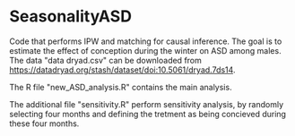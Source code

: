 # SeasonalityASD
Code that performs IPW and matching for causal inference. The goal is to estimate the effect of conception during the winter on ASD among males. The data "data dryad.csv" can be downloaded from https://datadryad.org/stash/dataset/doi:10.5061/dryad.7ds14.

The R file "new_ASD_analysis.R" contains the main analysis.

The additional file "sensitivity.R" perform sensitivity analysis, by randomly selecting four months and defining the tretment as being concieved during these four months.
